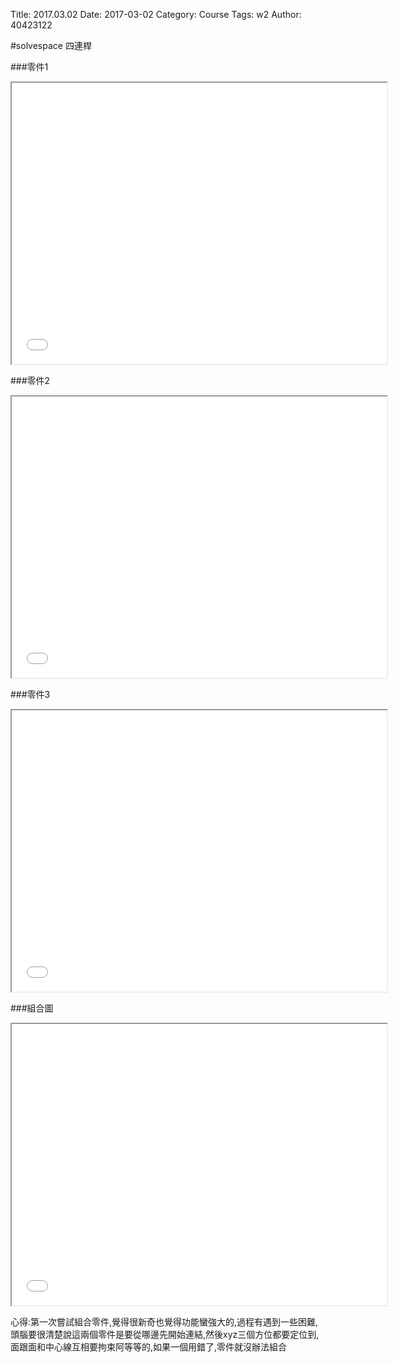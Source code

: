 Title: 2017.03.02
Date: 2017-03-02
Category: Course
Tags: w2
Author: 40423122

<!-- PELICAN_END_SUMMARY -->
#solvespace 四連桿

###零件1
<iframe src="./../W2/30.html" width="600" height="450"></iframe>

###零件2
<iframe src="./../W2/50.html" width="600" height="450"></iframe>

###零件3
<iframe src="./../W2/60.html" width="600" height="450"></iframe>

###組合圖
<iframe src="./../W2/fourbar_move.html" width="600" height="450"></iframe>

心得:第一次嘗試組合零件,覺得很新奇也覺得功能蠻強大的,過程有遇到一些困難,頭腦要很清楚說這兩個零件是要從哪邊先開始連結,然後xyz三個方位都要定位到,面跟面和中心線互相要拘束阿等等的,如果一個用錯了,零件就沒辦法組合